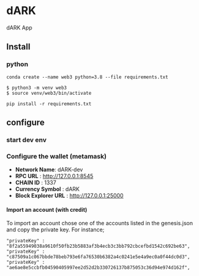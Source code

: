 # dARK
dARK App

## Install

### python 

```
conda create --name web3 python=3.8 --file requirements.txt
```

```
$ python3 -m venv web3
$ source venv/web3/bin/activate
```

```
pip install -r requirements.txt 
```

## configure

### start dev env


### Configure the wallet (metamask)

 - **Network Name**: dARK-dev
 - **RPC URL** : http://127.0.0.1:8545
 - **CHAIN ID** : 1337
 - **Currency Symbol** : dARK 
 - **Block Explorer URL** : http://127.0.0.1:25000

#### Import an account (with credit)

To import an account chose one of the accounts listed in the genesis.json and copy the private key. For instance;

```
"privateKey" : "8f2a55949038a9610f50fb23b5883af3b4ecb3c3bb792cbcefbd1542c692be63",
"privateKey" : "c87509a1c067bbde78beb793e6fa76530b6382a4c0241e5e4a9ec0a0f44dc0d3",
"privateKey" : "ae6ae8e5ccbfb04590405997ee2d52d2b330726137b875053c36d94e974d162f",
```
